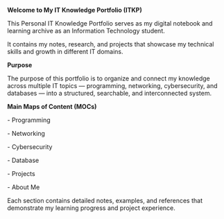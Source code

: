 **Welcome to My IT Knowledge Portfolio (ITKP)**



This Personal IT Knowledge Portfolio serves as my digital notebook and learning archive as an Information Technology student.  

It contains my notes, research, and projects that showcase my technical skills and growth in different IT domains.



**Purpose**

The purpose of this portfolio is to organize and connect my knowledge across multiple IT topics — programming, networking, cybersecurity, and databases — into a structured, searchable, and interconnected system.



**Main Maps of Content (MOCs)**

\- Programming

\- Networking

\- Cybersecurity

\- Database

\- Projects

\- About Me



Each section contains detailed notes, examples, and references that demonstrate my learning progress and project experience.



